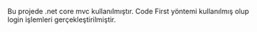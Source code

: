 Bu projede .net core mvc kullanılmıştır. Code First yöntemi kullanılmış olup login işlemleri gerçekleştirilmiştir.
